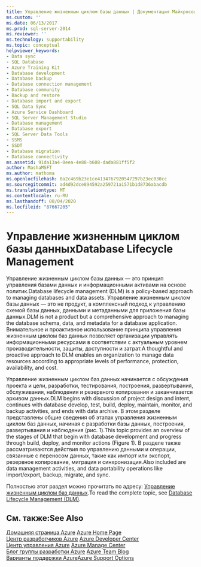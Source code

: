 ```yaml
---
title: Управление жизненным циклом базы данных | Документация Майкрософт
ms.custom: ''
ms.date: 06/13/2017
ms.prod: sql-server-2014
ms.reviewer: ''
ms.technology: supportability
ms.topic: conceptual
helpviewer_keywords:
- Data sync
- SQL Database
- Azure Training Kit
- Database development
- Database backup
- Database connection management
- Database community
- Backup and restore
- Database import and export
- SQL Data Sync
- Azure Service Dashboard
- SQL Server Management Studio
- Database management
- Database export
- SQL Server Data Tools
- SSMS
- SSDT
- Database migration
- Database connectivity
ms.assetid: 91da13a4-0eea-4e88-b608-dada881ff5f2
author: MashaMSFT
ms.author: mathoma
ms.openlocfilehash: 0a2c469b23e1ce4134767920547297b23ec030cc
ms.sourcegitcommit: ad4d92dce894592a259721a1571b1d8736abacdb
ms.translationtype: MT
ms.contentlocale: ru-RU
ms.lasthandoff: 08/04/2020
ms.locfileid: "87667205"
---
```

# <a name="database-lifecycle-management"></a><span data-ttu-id="a95f0-102">Управление жизненным циклом базы данных</span><span class="sxs-lookup"><span data-stu-id="a95f0-102">Database Lifecycle Management</span></span>
  <span data-ttu-id="a95f0-103">Управление жизненным циклом базы данных — это принцип управления базами данных и информационными активами на основе политик.</span><span class="sxs-lookup"><span data-stu-id="a95f0-103">Database lifecycle management (DLM) is a policy-based approach to managing databases and data assets.</span></span> <span data-ttu-id="a95f0-104">Управление жизненным циклом базы данных — это не продукт, а комплексный подход к управлению схемой базы данных, данными и метаданными для приложения базы данных.</span><span class="sxs-lookup"><span data-stu-id="a95f0-104">DLM is not a product but a comprehensive approach to managing the database schema, data, and metadata for a database application.</span></span> <span data-ttu-id="a95f0-105">Внимательное и проактивное использование принципа управления жизненным циклом баз данных позволяет организации управлять информационными ресурсами в соответствии с актуальным уровнем производительности, защиты, доступности и затрат.</span><span class="sxs-lookup"><span data-stu-id="a95f0-105">A thoughtful and proactive approach to DLM enables an organization to manage data resources according to appropriate levels of performance, protection, availability, and cost.</span></span>  
  
 <span data-ttu-id="a95f0-106">Управление жизненным циклом баз данных начинается с обсуждения проекта и цели, разработки, тестирования, построения, развертывания, обслуживания, наблюдения и резервного копирования и заканчивается архивом данных.</span><span class="sxs-lookup"><span data-stu-id="a95f0-106">DLM begins with discussion of project design and intent, continues with database develop, test, build, deploy, maintain, monitor, and backup activities, and ends with data archive.</span></span> <span data-ttu-id="a95f0-107">В этом разделе представлены общие сведения об этапах управления жизненным циклом баз данных, начиная с разработки базы данных, построения, развертывания и наблюдения (рис. 1).</span><span class="sxs-lookup"><span data-stu-id="a95f0-107">This topic provides an overview of the stages of DLM that begin with database development and progress through build, deploy, and monitor actions (Figure 1).</span></span> <span data-ttu-id="a95f0-108">В разделе также рассматриваются действия по управлению данными и операции, связанные с переносом данных, такие как импорт или экспорт, резервное копирование, миграция и синхронизация.</span><span class="sxs-lookup"><span data-stu-id="a95f0-108">Also included are data management activities, and data portability operations like import/export, backup, migrate, and sync.</span></span>  
  
 <span data-ttu-id="a95f0-109">Полностью этот раздел можно прочитать по адресу: [Управление жизненным циклом баз данных](https://go.microsoft.com/fwlink/?LinkId=276949).</span><span class="sxs-lookup"><span data-stu-id="a95f0-109">To read the complete topic, see [Database Lifecycle Management (DLM)](https://go.microsoft.com/fwlink/?LinkId=276949).</span></span>  
  
## <a name="see-also"></a><span data-ttu-id="a95f0-110">См. также:</span><span class="sxs-lookup"><span data-stu-id="a95f0-110">See Also</span></span>  
 <span data-ttu-id="a95f0-111">[Домашняя страница Azure](https://www.windowsazure.com/) </span><span class="sxs-lookup"><span data-stu-id="a95f0-111">[Azure Home Page](https://www.windowsazure.com/) </span></span>  
 <span data-ttu-id="a95f0-112">[Центр разработчиков Azure](https://www.windowsazure.com/develop/overview/) </span><span class="sxs-lookup"><span data-stu-id="a95f0-112">[Azure Developer Center](https://www.windowsazure.com/develop/overview/) </span></span>  
 <span data-ttu-id="a95f0-113">[Центр управления Azure](https://www.windowsazure.com/manage/overview/) </span><span class="sxs-lookup"><span data-stu-id="a95f0-113">[Azure Manage Center](https://www.windowsazure.com/manage/overview/) </span></span>  
 <span data-ttu-id="a95f0-114">[Блог группы разработки Azure](https://www.windowsazure.com/community/blog/) </span><span class="sxs-lookup"><span data-stu-id="a95f0-114">[Azure Team Blog](https://www.windowsazure.com/community/blog/) </span></span>  
 [<span data-ttu-id="a95f0-115">Варианты поддержки Azure</span><span class="sxs-lookup"><span data-stu-id="a95f0-115">Azure Support Options</span></span>](https://www.windowsazure.com/support/contact/)  
  
